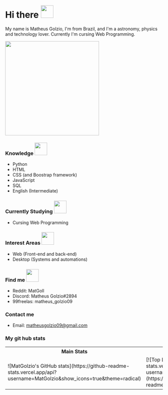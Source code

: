# Hi there <img src="https://media.giphy.com/media/hQWpSxpsjO40g/source.gif" width="40" height="40" />

My name is Matheus Golzio, I'm from Brazil, and I'm a astronomy, physics and technology lover. Currently I'm cursing Web Programming.

<img src="https://media.giphy.com/media/E6jscXfv3AkWQ/giphy.gif" width="300" height="300" />

### Knowledge <img src="https://media.giphy.com/media/5xaOcLO6z2g5Fq933B6/source.gif" width="40" height="40"/>
- Python
- HTML
- CSS (and Boostrap framework)
- JavaScript
- SQL
- English (Intermediate)

### Currently Studying <img src="https://media.giphy.com/media/q3kBTEbu3InMQ/source.gif" width="40" height="40"/>
- Cursing Web Programming

### Interest Areas <img src="https://media.giphy.com/media/26DN3lCW9rqNY1LMc/source.gif" width="40" height="40"/>
- Web (Front-end and back-end)
- Desktop (Systems and automations)

### Find me <img src="https://media.giphy.com/media/14csGWZ28U7h6/source.gif" width="40" height="40"/>
- Reddit: MatGoll
- Discord: Matheus Golzio#2894
- 99freelas: matheus_golzio09

### Contact me
- Email: matheusgolzio09@gmail.com

### My git hub stats
<table>
  <tr>
    <th>Main Stats</th>
    <th>Top Languages</th>
  </tr>
  <tr>
    <td>![MatGolzio's GitHub stats](https://github-readme-stats.vercel.app/api?username=MatGolzio&show_icons=true&theme=radical)</td>
    <td>[![Top Langs](https://github-readme-stats.vercel.app/api/top-langs/?username=anuraghazra)](https://github.com/anuraghazra/github-readme-stats)
</td>
  </tr>
</table>
